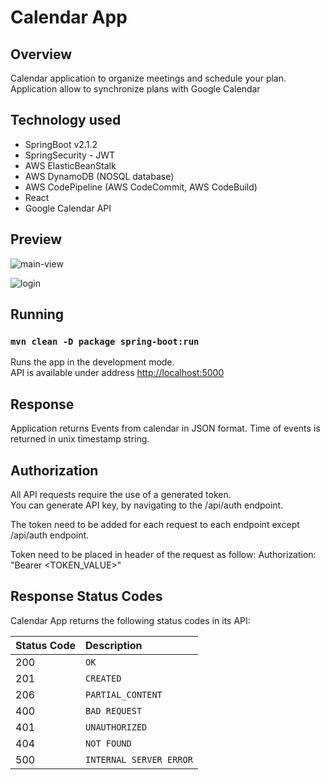 # Calendar App

## Overview

Calendar application to organize meetings and schedule your plan. Application allow to synchronize plans with Google Calendar

## Technology used

- SpringBoot v2.1.2
- SpringSecurity - JWT
- AWS ElasticBeanStalk
- AWS DynamoDB (NOSQL database)
- AWS CodePipeline (AWS CodeCommit, AWS CodeBuild)
- React
- Google Calendar API

## Preview

![main-view](https://drive.google.com/uc?export=view&id=1G4gfgM2MDL_yrnQU5N06xPqw0TUpiVZG)

![login](https://drive.google.com/uc?export=view&id=1ad0Wm5dCQju_ebb1_KP1ea8d36VrIP9u)

## Running 

### `mvn clean -D package spring-boot:run`

Runs the app in the development mode.<br />
API is available under address [http://localhost:5000](http://localhost:5000)

## Response 

Application returns Events from calendar in JSON format. Time of events is returned in unix timestamp string.

## Authorization

All API requests require the use of a generated token. <br>
You can generate API key, by navigating to the /api/auth endpoint. 

The token need to be added for each request to each endpoint 
except /api/auth endpoint. <br>

Token need to be placed in header of the request as follow:
Authorization: "Bearer <TOKEN_VALUE>"


## Response Status Codes

Calendar App returns the following status codes in its API:

| Status Code | Description |
| :--- | :--- |
| 200 | `OK` |
| 201 | `CREATED` |
| 206 | `PARTIAL_CONTENT` |
| 400 | `BAD REQUEST` |
| 401 | `UNAUTHORIZED` |
| 404 | `NOT FOUND` |
| 500 | `INTERNAL SERVER ERROR` |
